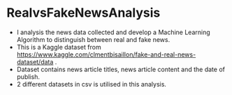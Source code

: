 # RealvsFakeNewsAnalysis
* I analysis the news data collected and develop a Machine Learning Algorithm to distinguish between real and fake news.
* This is a Kaggle dataset from https://www.kaggle.com/clmentbisaillon/fake-and-real-news-dataset/data .
* Dataset contains news article titles, news article content and the date of publish.
* 2 different datasets in csv is utilised in this analysis.

